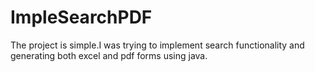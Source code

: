 # ImpleSearchPDF
The project is simple.I was trying to implement search functionality and generating both excel and pdf forms using java.
